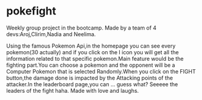 # pokefight

Weekly group project in the bootcamp.
Made by a team of 4 devs:Aroj,Clirim,Nadia and Neelima.

Using the famous Pokemon Api,in the homepage you can see every pokemon(30 actually) and if you click on the I icon you will get all the information related to that specific pokemon.Main feature would be the fighting part.You can choose a pokemon and the opponent will be a Computer Pokemon that is selected Randomly.When you click on  the FIGHT button,the damage done is impacted by the Attacking points of the attacker.In the leaderboard page,you can ... guess what? Seeeee the leaders of the fight haha.
Made with love and laughs.
